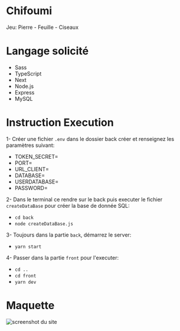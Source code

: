# Chifoumi

Jeu:  Pierre - Feuille - Ciseaux

# Langage solicité

- Sass
- TypeScript
- Next
- Node.js
- Express
- MySQL

# Instruction Execution 

1- Créer une fichier ```.env``` dans le dossier back créer et renseignez les paramètres suivant:
- TOKEN_SECRET=
- PORT=
- URL_CLIENT=
- DATABASE=
- USERDATABASE=
- PASSWORD=

2- Dans le terminal ce rendre sur le back puis executer le fichier ```createDataBase``` pour créer la base de donnée SQL:
- ```cd back```
- ```node createDataBase.js```

3- Toujours dans la partie ```back```, démarrez le server:
- ```yarn start```

4- Passer dans la partie ```front``` pour l'executer:
- ```cd ..```
- ```cd front```
- ```yarn dev```
 

# Maquette

![screenshot du site](./0_assets/maquette.png)
